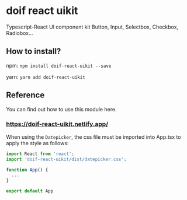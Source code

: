 # doif react uikit

Typescript-React UI component kit
Button, Input, Selectbox, Checkbox, Radiobox...

## How to install?

npm:
`npm install doif-react-uikit --save`

yarn:
`yarn add doif-react-uikit`

## Reference

You can find out how to use this module here.

### https://doif-react-uikit.netlify.app/

When using the `Datepicker`, the css file must be imported into App.tsx to apply the style as follows:

```typescript
import React from 'react';
import 'doif-react-uikit/dist/datepicker.css';

function App() {
  ...
}

export default App

```
